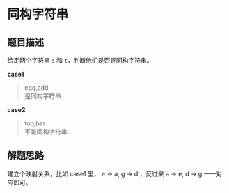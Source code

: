 # 同构字符串

## 题目描述
给定两个字符串 `s` 和 `t`，判断他们是否是同构字符串。

__case1__
> egg,add <br/>
> 是同构字符串

__case2__
> foo,bar <br/>
> 不是同构字符串

## 解题思路

建立个映射关系，比如 case1 里， e -> a, g -> d ，反过来 a -> e, d -> g 一一对应即可。